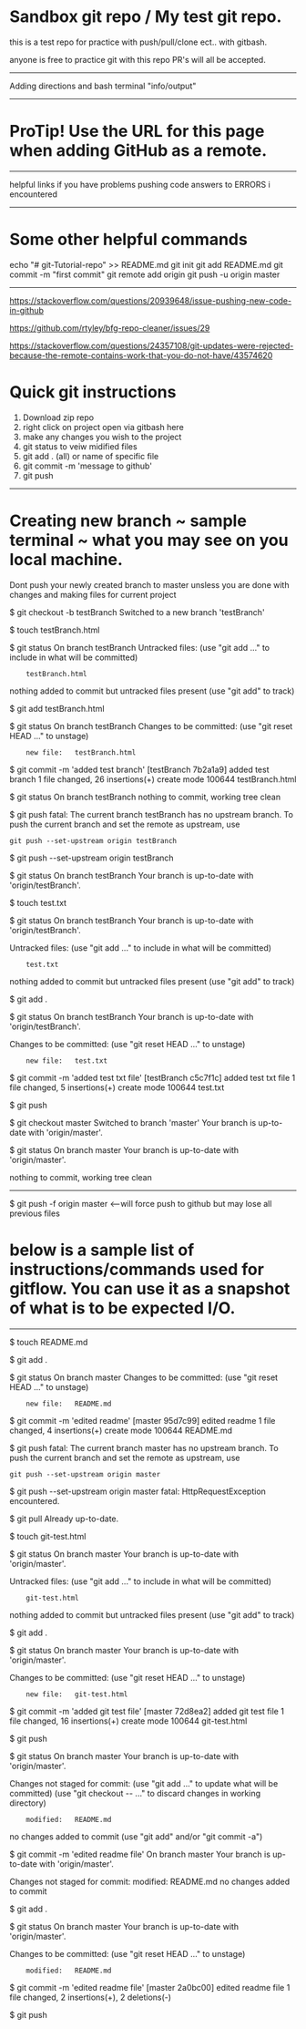 # Sandbox git repo / My test git repo.
this is a test repo for practice with push/pull/clone ect.. with gitbash. 

anyone is free to practice git with this repo PR's will all be accepted. 

*************************************************
Adding directions and bash terminal "info/output"
**************************************************
 # ProTip! Use the URL for this page when adding GitHub as a remote.

***********************************************
helpful links if you have problems pushing code
answers to ERRORS i encountered 

*********************************************************
# Some other helpful commands
echo "# git-Tutorial-repo" >> README.md
git init
git add README.md
git commit -m "first commit"
git remote add origin <url>
git push -u origin master

********************************************************************
https://stackoverflow.com/questions/20939648/issue-pushing-new-code-in-github

https://github.com/rtyley/bfg-repo-cleaner/issues/29

https://stackoverflow.com/questions/24357108/git-updates-were-rejected-because-the-remote-contains-work-that-you-do-not-have/43574620

# Quick git instructions
1. Download zip repo
2. right click on project open via gitbash here
3. make any changes you wish to the project
4. git status to veiw midified files
5. git add . (all) or name of specific file
6. git commit -m 'message to github'
7. git push

*************************************************
# Creating new branch ~ sample terminal ~ what you may see on you local machine.
Dont push your newly created branch to master unsless you are done with changes and making files for current project

$ git checkout -b testBranch
Switched to a new branch 'testBranch'

$ touch testBranch.html

$ git status
On branch testBranch
Untracked files:
  (use "git add <file>..." to include in what will be committed)

        testBranch.html

nothing added to commit but untracked files present (use "git add" to track)

$ git add testBranch.html

$ git status
On branch testBranch
Changes to be committed:
  (use "git reset HEAD <file>..." to unstage)

        new file:   testBranch.html

$ git commit -m 'added test branch'
[testBranch 7b2a1a9] added test branch
 1 file changed, 26 insertions(+)
 create mode 100644 testBranch.html

$ git status
On branch testBranch
nothing to commit, working tree clean

$ git push
fatal: The current branch testBranch has no upstream branch.
To push the current branch and set the remote as upstream, use

    git push --set-upstream origin testBranch

$ git push --set-upstream origin testBranch

$ git status
On branch testBranch
Your branch is up-to-date with 'origin/testBranch'.

$ touch test.txt

$ git status
On branch testBranch
Your branch is up-to-date with 'origin/testBranch'.

Untracked files:
  (use "git add <file>..." to include in what will be committed)

        test.txt

nothing added to commit but untracked files present (use "git add" to track)

$ git add .

$ git status
On branch testBranch
Your branch is up-to-date with 'origin/testBranch'.

Changes to be committed:
  (use "git reset HEAD <file>..." to unstage)

        new file:   test.txt

$ git commit -m 'added test txt file'
[testBranch c5c7f1c] added test txt file
 1 file changed, 5 insertions(+)
 create mode 100644 test.txt

$ git push

$ git checkout master
Switched to branch 'master'
Your branch is up-to-date with 'origin/master'.

$ git status
On branch master
Your branch is up-to-date with 'origin/master'.

nothing to commit, working tree clean


**************************************************
$ git push -f origin master <--will force push to github but may lose all previous files

# below is a sample list of instructions/commands used for gitflow. You can use it as a snapshot of what is to be expected I/O.

*****************************************
$ touch README.md

$ git add .

$ git status
On branch master
Changes to be committed:
  (use "git reset HEAD <file>..." to unstage)

        new file:   README.md

$ git commit -m 'edited readme'
[master 95d7c99] edited readme
 1 file changed, 4 insertions(+)
 create mode 100644 README.md

$ git push
fatal: The current branch master has no upstream branch.
To push the current branch and set the remote as upstream, use

    git push --set-upstream origin master

$ git push --set-upstream origin master
fatal: HttpRequestException encountered.
   

$ git pull
Already up-to-date.

$ touch git-test.html

$ git status
On branch master
Your branch is up-to-date with 'origin/master'.

Untracked files:
  (use "git add <file>..." to include in what will be committed)

        git-test.html

nothing added to commit but untracked files present (use "git add" to track)

$ git add .

$ git status
On branch master
Your branch is up-to-date with 'origin/master'.

Changes to be committed:
  (use "git reset HEAD <file>..." to unstage)

        new file:   git-test.html
$ git commit -m 'added git test file'
[master 72d8ea2] added git test file
 1 file changed, 16 insertions(+)
 create mode 100644 git-test.html

$ git push

$ git status
On branch master
Your branch is up-to-date with 'origin/master'.

Changes not staged for commit:
  (use "git add <file>..." to update what will be committed)
  (use "git checkout -- <file>..." to discard changes in working directory)

        modified:   README.md

no changes added to commit (use "git add" and/or "git commit -a")

$ git commit -m 'edited readme file'
On branch master
Your branch is up-to-date with 'origin/master'.

Changes not staged for commit:
        modified:   README.md
no changes added to commit

$ git add .

$ git status
On branch master
Your branch is up-to-date with 'origin/master'.

Changes to be committed:
  (use "git reset HEAD <file>..." to unstage)

        modified:   README.md

$ git commit -m 'edited readme file'
[master 2a0bc00] edited readme file
 1 file changed, 2 insertions(+), 2 deletions(-)

$ git push


